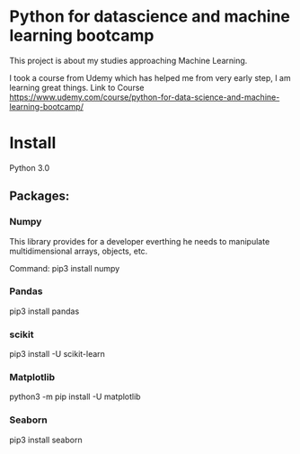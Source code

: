 # Python for datascience and machine learning bootcamp

This project is about my studies approaching Machine Learning. 

I took a course from Udemy which has helped me from very early step, I am learning great things.
Link to Course https://www.udemy.com/course/python-for-data-science-and-machine-learning-bootcamp/

# Install 

Python 3.0

## Packages:

### Numpy 

This library provides for a developer everthing he needs to manipulate multidimensional arrays, objects, etc.

Command: pip3 install numpy

### Pandas

pip3 install pandas

### scikit

pip3 install -U scikit-learn

### Matplotlib

python3 -m pip install -U matplotlib

### Seaborn

pip3  install seaborn